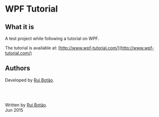 <!-- View this file with a Markdown editor (eg: http://markdownpad.com) -->
# WPF Tutorial


## What it is
A test project while following a tutorial on WPF.

The tutorial is available at: [http://www.wpf-tutorial.com/](http://www.wpf-tutorial.com/)




## Authors
Developed by [Rui Botão][rui].




<br><br><br>
Written by [Rui Botão][rui].<br>
Jun 2015


[rui]: mailto:rui@ruibotao.com "Rui"
